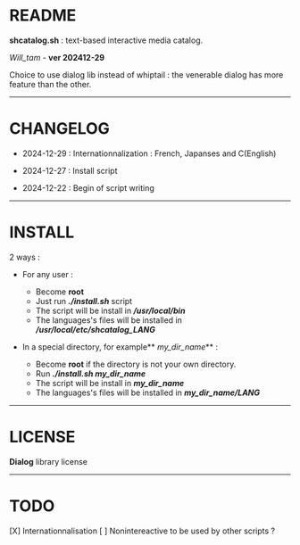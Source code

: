 # README

**shcatalog.sh** : text-based interactive media catalog.

_Will_tam_  - **ver 202412-29**


Choice to use dialog lib instead of whiptail : the venerable dialog has more feature than the other.

-----

# CHANGELOG

  * 2024-12-29 : Internationnalization : French, Japanses and C(English)

  * 2024-12-27 : Install script

  * 2024-12-22 : Begin of script writing

-----

# INSTALL

2 ways :

  * For any user :
    * Become **root**
    * Just run **_./install.sh_** script
    * The script will be install in **_/usr/local/bin_**
    * The languages's files will be installed in **_/usr/local/etc/shcatalog_LANG_**

  * In a special directory, for example** _my_dir_name_** :
    * Become **root** if the directory is not your own directory.
    * Run **_./install.sh my_dir_name_**
    * The script will be install in **_my_dir_name_**
    * The languages's files will be installed in **_my_dir_name/LANG_**

-----

# LICENSE

**Dialog** library license

-----

# TODO

[X] Internationnalisation
[ ] Nonintereactive to be used by other scripts ?

